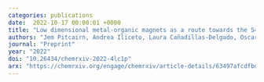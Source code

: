 ```yaml
---
categories: publications
date:  2022-10-17 00:00:01 +0000
title: "Low dimensional metal-organic magnets as a route towards the S=2 Haldane phase"
authors: "Jem Pitcairn, Andrea Iliceto, Laura Cañadillas-Delgado, Oscar Fabelo, Cheng Liu, Christian Balz, Andreas Weilhard, Stephen Argent, Andrew Morris, Matthew Cliffe"
journal: "Preprint"
year: "2022"
doi: "10.26434/chemrxiv-2022-4lc1p"
arx: "https://chemrxiv.org/engage/chemrxiv/article-details/63497afcdfbd2bcfc4565093"
---
```

